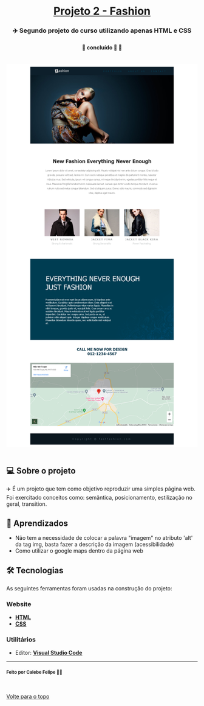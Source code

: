 <h1 align="center">
     <a href="#" alt="website de agencia de viagem">Projeto 2 - Fashion</a>
</h1>

<h3 align="center">
    ✈️ Segundo projeto do curso utilizando apenas HTML e CSS
</h3>

<h4 align="center">
	🚧 concluído 🚀 🚧
</h4>

<br />
<img align="center" src="images/layout-desktop-full.png" alt="animação da interação com página">
<br><br>

## 💻 Sobre o projeto

✈️  É um projeto que tem como objetivo reproduzir uma simples página web. Foi exercitado conceitos como: semântica, posicionamento, estilização no geral, transition.

## 🧠 Aprendizados

- Não tem a necessidade de colocar a palavra "imagem" no atributo 'alt' da tag img, basta fazer a descrição da imagem (acessibilidade)
- Como utilizar o google maps dentro da página web

## 🛠 Tecnologias

As seguintes ferramentas foram usadas na construção do projeto:

### **Website**  

-   **[HTML](https://developer.mozilla.org/pt-BR/docs/Web/HTML)**
-   **[CSS](https://developer.mozilla.org/pt-BR/docs/Web/CSS)**

### **Utilitários**

-   Editor:  **[Visual Studio Code](https://code.visualstudio.com/)**  

---

 <sub><b>Feito por Calebe Felipe 👋🏽</b></sub><br><br>
 
 <br />
 <a href="#top">Volte para o topo</a>